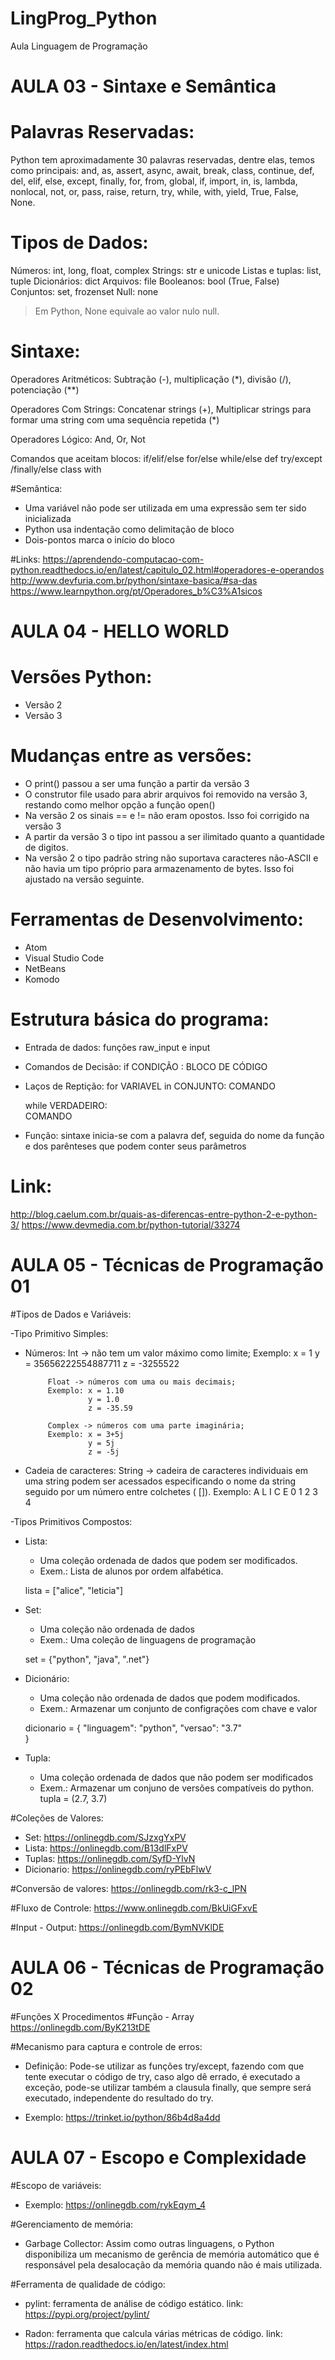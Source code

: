 # LingProg_Python
Aula Linguagem de Programação

# AULA 03 - Sintaxe e Semântica
# Palavras Reservadas:
Python tem aproximadamente 30 palavras reservadas, dentre elas, temos como principais:
and, as, assert, async, await, break, class, continue, def,	del, elif, else, except, finally,	for, from, global, if, import, in, is, lambda, nonlocal, not, or, pass, raise, return, try, while, with, yield, True, False, None.

# Tipos de Dados:
Números:	int, long, float, complex
Strings:	str e unicode
Listas e tuplas:	list, tuple
Dicionários:	dict
Arquivos:	file
Booleanos:	bool (True, False)
Conjuntos:	set, frozenset
Null:	none
  > Em Python, None equivale ao valor nulo null.
  
# Sintaxe:
Operadores Aritméticos:
Subtração (-), multiplicação (*), divisão (/), potenciação (**) 

Operadores Com Strings:
Concatenar strings (+), Multiplicar strings para formar uma string com uma sequência repetida (*)

Operadores Lógico:
And, Or, Not

Comandos que aceitam blocos:
if/elif/else
for/else
while/else
def
try/except /finally/else
class
with

#Semântica:
 - Uma variável não pode ser utilizada em uma expressão sem ter sido inicializada
 - Python usa indentação como delimitação de bloco
 - Dois-pontos marca o início do bloco

#Links:
https://aprendendo-computacao-com-python.readthedocs.io/en/latest/capitulo_02.html#operadores-e-operandos
http://www.devfuria.com.br/python/sintaxe-basica/#sa-das
https://www.learnpython.org/pt/Operadores_b%C3%A1sicos


# AULA 04 - HELLO WORLD
# Versões Python:
- Versão 2
- Versão 3

# Mudanças entre as versões:
- O print() passou a ser uma função a partir da versão 3
- O construtor file usado para abrir arquivos foi removido na versão 3, restando como melhor opção a função open()
- Na versão 2 os sinais == e != não eram opostos. Isso foi corrigido na versão 3
- A partir da versão 3 o tipo int passou a ser ilimitado quanto a quantidade de digitos.
- Na versão 2 o tipo padrão string não suportava caracteres não-ASCII e não havia um tipo próprio para armazenamento de bytes. Isso foi ajustado na versão seguinte.

# Ferramentas de Desenvolvimento:
- Atom
- Visual Studio Code
- NetBeans
- Komodo

# Estrutura básica do programa:
- Entrada de dados: funções raw_input e input
- Comandos de Decisão: 
    if  CONDIÇÃO :
      BLOCO DE CÓDIGO
- Laços de Reptição:
  for VARIAVEL in CONJUNTO:
    COMANDO

  while VERDADEIRO:       
    COMANDO
  
- Função: sintaxe inicia-se com a palavra def, seguida do nome da função e dos parênteses que podem conter seus parâmetros

# Link:
http://blog.caelum.com.br/quais-as-diferencas-entre-python-2-e-python-3/
https://www.devmedia.com.br/python-tutorial/33274


# AULA 05 - Técnicas de Programação 01
#Tipos de Dados e Variáveis:

-Tipo Primitivo Simples:
  - Números: 
            Int -> não tem um valor máximo como limite;
            Exemplo: x = 1
                     y = 35656222554887711
                     z = -3255522

             Float -> números com uma ou mais decimais;
             Exemplo: x = 1.10
                      y = 1.0
                      z = -35.59

             Complex -> números com uma parte imaginária;
             Exemplo: x = 3+5j
                      y = 5j
                      z = -5j

  - Cadeia de caracteres: 
              String -> cadeira de caracteres individuais em uma string podem ser acessados ​​especificando o nome da string seguido por um número entre colchetes ( []).
              Exemplo:
              A L I C E
              0 1 2 3 4

-Tipos Primitivos Compostos:
* Lista:
	- Uma coleção ordenada de dados que podem ser modificados.
	- Exem.: Lista de alunos por ordem alfabética.
	
	lista = ["alice", "leticia"]
	
* Set:
	- Uma coleção não ordenada de dados
	- Exem.: Uma coleção de linguagens de programação
	
	set = {"python", "java", ".net"}

* Dicionário:
	- Uma coleção não ordenada de dados que podem modificados.
	- Exem.: Armazenar um conjunto de configrações com chave e valor
	
	dicionario = 	{
						"linguagem": "python",
						"versao": "3.7"						
					}

* Tupla:
	- Uma coleção ordenada de dados que não podem ser modificados
	- Exem.: Armazenar um conjuno de versões compatíveis do python.
	tupla = (2.7, 3.7)


#Coleções de Valores:
* Set: https://onlinegdb.com/SJzxgYxPV
* Lista: https://onlinegdb.com/B13dlFxPV
* Tuplas: https://onlinegdb.com/SyfD-YlvN
* Dicionario: https://onlinegdb.com/ryPEbFlwV

#Conversão de valores: 
https://onlinegdb.com/rk3-c_lPN

#Fluxo de Controle:
https://www.onlinegdb.com/BkUiGFxvE

#Input - Output:
https://onlinegdb.com/BymNVKlDE

# AULA 06 - Técnicas de Programação 02

#Funções X Procedimentos
#Função - Array
https://onlinegdb.com/ByK213tDE

#Mecanismo para captura e controle de erros:
* Definição:
Pode-se utilizar as funções try/except, fazendo com que tente executar o código de try, caso algo dê errado, é executado a exceção, pode-se utilizar também a clausula finally, que sempre será executado, independente do resultado do try.

* Exemplo:
https://trinket.io/python/86b4d8a4dd

# AULA 07 - Escopo e Complexidade
#Escopo de variáveis:
* Exemplo: https://onlinegdb.com/rykEqym_4

#Gerenciamento de memória:
* Garbage Collector: Assim como outras linguagens, o Python disponibiliza um mecanismo de gerência de memória automático que é responsável pela desalocação da memória quando não é mais utilizada.

#Ferramenta de qualidade de código:
* pylint: ferramenta de análise de código estático.
  link: https://pypi.org/project/pylint/

* Radon: ferramenta que calcula várias métricas de código.
  link: https://radon.readthedocs.io/en/latest/index.html